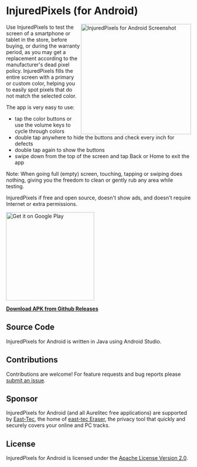 # InjuredPixels (for Android)

<a href="https://cloud.githubusercontent.com/assets/19592808/23361631/4d7ddcb4-fcfa-11e6-9032-c3493415022f.png" target="_blank">
  <img align="right" src="https://cloud.githubusercontent.com/assets/19592808/23361631/4d7ddcb4-fcfa-11e6-9032-c3493415022f.png" width="300" 
  alt="InjuredPixels for Android Screenshot"/>
</a>

Use InjuredPixels to test the screen of a smartphone or tablet in the store, before buying, or during the warranty period, as you may get a replacement according to the manufacturer's dead pixel policy. InjuredPixels fills the entire screen with a primary or custom color, helping you to easily spot pixels that do not match the selected color. 

The app is very easy to use: 

- tap the color buttons or use the volume keys to cycle through colors
- double tap anywhere to hide the buttons and check every inch for defects
- double tap again to show the buttons
- swipe down from the top of the screen and tap Back or Home to exit the app

Note: When going full (empty) screen, touching, tapping or swiping does nothing, giving you the freedom to clean or gently rub any area while testing.

InjuredPixels if free and open source, doesn't show ads, and doesn't require Internet or extra permissions.

<a href='https://play.google.com/store/apps/details?id=com.aurelitec.injuredpixels'>
  <img alt='Get it on Google Play' src='https://play.google.com/intl/en_us/badges/images/generic/en_badge_web_generic.png' width="240"/>
</a>

**[Download APK from Github Releases](https://github.com/aurelitec/injuredpixels-android/releases/latest)**





## Source Code

InjuredPixels for Android is written in Java using Android Studio.

## Contributions

Contributions are welcome! For feature requests and bug reports please [submit an issue](https://github.com/aurelitec/injuredpixels-android/issues).

## Sponsor

InjuredPixels for Android (and all Aurelitec free applications) are supported by [East-Tec](http://www.east-tec.com), the home of [east-tec Eraser](http://www.east-tec.com/eraser/), the privacy tool that quickly and securely covers your online and PC tracks.

## License

InjuredPixels for Android is licensed under the [Apache License Version 2.0](LICENSE).
